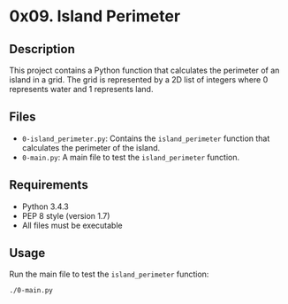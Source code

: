 # 0x09. Island Perimeter

## Description
This project contains a Python function that calculates the perimeter of an island in a grid. The grid is represented by a 2D list of integers where 0 represents water and 1 represents land.

## Files
- `0-island_perimeter.py`: Contains the `island_perimeter` function that calculates the perimeter of the island.
- `0-main.py`: A main file to test the `island_perimeter` function.

## Requirements
- Python 3.4.3
- PEP 8 style (version 1.7)
- All files must be executable

## Usage
Run the main file to test the `island_perimeter` function:

```bash
./0-main.py

